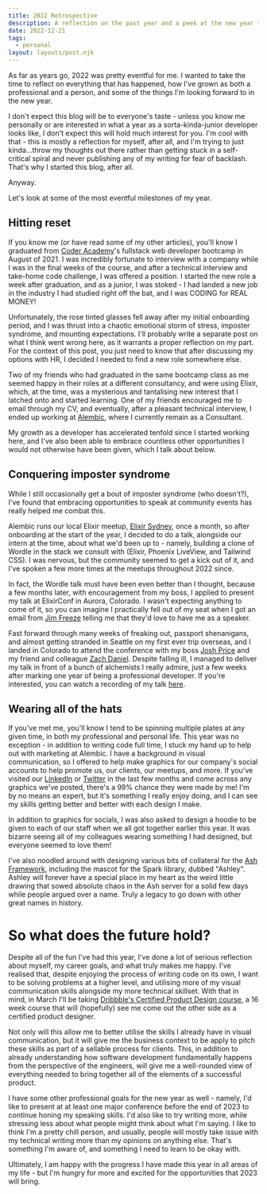 ```yaml
---
title: 2022 Retrospective
description: A reflection on the past year and a peek at the new year to come.
date: 2022-12-21
tags:
  - personal
layout: layouts/post.njk
---
```


As far as years go, 2022 was pretty eventful for me. I wanted to take the time to reflect on everything that has happened, how I've grown as both a professional and a person, and some of the things I'm looking forward to in the new year.

I don't expect this blog will be to everyone's taste - unless you know me personally or are interested in what a year as a sorta-kinda-junior developer looks like, I don't expect this will hold much interest for you. I'm cool with that - this is mostly a reflection for myself, after all, and I'm trying to just kinda...throw my thoughts out there rather than getting stuck in a self-critical spiral and never publishing any of my writing for fear of backlash. That's why I started this blog, after all.

Anyway.

Let's look at some of the most eventful milestones of my year.

## Hitting reset

If you know me (or have read some of my other articles), you'll know I graduated from [Coder Academy](https://www.coderacademy.edu.au/)'s fullstack web developer bootcamp in August of 2021. I was incredibly fortunate to interview with a company while I was in the final weeks of the course, and after a technical interview and take-home code challenge, I was offered a position. I started the new role a week after graduation, and as a junior, I was stoked - I had landed a new job in the industry I had studied right off the bat, and I was CODING for REAL MONEY!

Unfortunately, the rose tinted glasses fell away after my initial onboarding period, and I was thrust into a chaotic emotional storm of stress, imposter syndrome, and mounting expectations. I'll probably write a separate post on what I think went wrong here, as it warrants a proper reflection on my part. For the context of this post, you just need to know that after discussing my options with HR, I decided I needed to find a new role somewhere else.

Two of my friends who had graduated in the same bootcamp class as me seemed happy in their roles at a different consultancy, and were using Elixir, which, at the time, was a mysterious and tantalising new interest that I latched onto and started learning. One of my friends encouraged me to email through my CV, and eventually, after a pleasant technical interview, I ended up working at [Alembic](https://alembic.com.au/), where I currently remain as a Consultant.

My growth as a developer has accelerated tenfold since I started working here, and I've also been able to embrace countless other opportunities I would not otherwise have been given, which I talk about below.

## Conquering imposter syndrome

While I still occasionally get a bout of imposter syndrome (who doesn't?), I've found that embracing opportunities to speak at community events has really helped me combat this.

Alembic runs our local Elixir meetup, [Elixir Sydney](https://www.meetup.com/en-AU/elixir-sydney/), once a month, so after onboarding at the start of the year, I decided to do a talk, alongside our intern at the time, about what we'd been up to - namely, building a clone of Wordle in the stack we consult with (Elixir, Phoenix LiveView, and Tailwind CSS). I was nervous, but the community seemed to get a kick out of it, and I've spoken a few more times at the meetups throughout 2022 since.

In fact, the Wordle talk must have been even better than I thought, because a few months later, with encouragement from my boss, I applied to present my talk at ElixirConf in Aurora, Colorado. I wasn't expecting anything to come of it, so you can imagine I practically fell out of my seat when I got an email from [Jim Freeze](https://twitter.com/jimfreeze) telling me that they'd love to have me as a speaker.

Fast forward through many weeks of freaking out, passport shenanigans, and almost getting stranded in Seattle on my first ever trip overseas, and I landed in Colorado to attend the conference with my boss [Josh Price](https://twitter.com/joshprice) and my friend and colleague [Zach Daniel](https://twitter.com/ZachSDaniel1). Despite falling ill, I managed to deliver my talk in front of a bunch of alchemists I really admire, just a few weeks after marking one year of being a professional developer. If you're interested, you can watch a recording of my talk [here](https://www.youtube.com/watch?v=Dvv5bZ8V1pM).

## Wearing all of the hats

If you've met me, you'll know I tend to be spinning multiple plates at any given time, in both my professional and personal life. This year was no exception - in addition to writing code full time, I stuck my hand up to help out with marketing at Alembic. I have a background in visual communication, so I offered to help make graphics for our company's social accounts to help promote us, our clients, our meetups, and more. If you've visited our [LinkedIn](https://www.linkedin.com/company/team-alembic/) or [Twitter](https://twitter.com/teamalembic) in the last few months and come across any graphics we've posted, there's a 99% chance they were made by me! I'm by no means an expert, but it's something I really enjoy doing, and I can see my skills getting better and better with each design I make.

In addition to graphics for socials, I was also asked to design a hoodie to be given to each of our staff when we all got together earlier this year. It was bizarre seeing all of my colleagues wearing something I had designed, but everyone seemed to love them!

I've also noodled around with designing various bits of collateral for the [Ash Framework](https://ash-hq.org/), including the mascot for the Spark library, dubbed "Ashley". Ashley will forever have a special place in my heart as the weird little drawing that sowed absolute chaos in the Ash server for a solid few days while people argued over a name. Truly a legacy to go down with other great names in history.

# So what does the future hold?

Despite all of the fun I've had this year, I've done a lot of serious reflection about myself, my career goals, and what truly makes me happy. I've realised that, despite enjoying the process of writing code on its own, I want to be solving problems at a higher level, and utilising more of my visual communication skills alongside my more technical skillset. With that in mind, in March I'll be taking [Dribbble's Certified Product Design course](https://dribbble.com/courses/product-design?), a 16 week course that will (hopefully) see me come out the other side as a certified product designer.

Not only will this allow me to better utilise the skills I already have in visual communication, but it will give me the business context to be apply to pitch these skills as part of a sellable process for clients. This, in addition to already understanding how software development fundamentally happens from the perspective of the engineers, will give me a well-rounded view of everything needed to bring together all of the elements of a successful product.

I have some other professional goals for the new year as well - namely, I'd like to present at at least one major conference before the end of 2023 to continue honing my speaking skills. I'd also like to try writing more, while stressing less about what people might think about what I'm saying. I like to think I'm a pretty chill person, and usually, people will mostly take issue with my technical writing more than my opinions on anything else. That's something I'm aware of, and something I need to learn to be okay with.

Ultimately, I am happy with the progress I have made this year in all areas of my life - but I'm hungry for more and excited for the opportunities that 2023 will bring.

